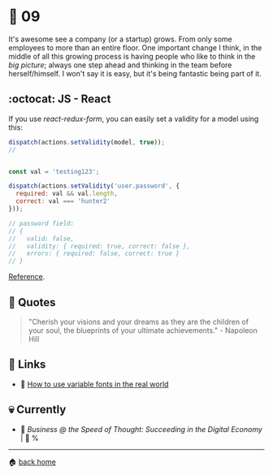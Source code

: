 # :pushpin: 09

It's awesome see a company (or a startup) grows. From only some employees to more than an entire floor. One important change I think, in the middle of all this growing process is having people who like to think in the _big picture_; always one step ahead and thinking in the team before herself/himself. I won't say it is easy, but it's being fantastic being part of it.

## :octocat: JS - React

If you use _react-redux-form_, you can easily set a validity for a model using this:

```js
dispatch(actions.setValidity(model, true));
//


const val = 'testing123';

dispatch(actions.setValidity('user.password', {
  required: val && val.length,
  correct: val === 'hunter2'
}));

// password field:
// {
//   valid: false,
//   validity: { required: true, correct: false },
//   errors: { required: false, correct: true }
// }
```

[Reference](https://davidkpiano.github.io/react-redux-form/docs/api/actions.html).

## :speech_balloon: Quotes

> "Cherish your visions and your dreams as they are the children of your soul, the blueprints of your ultimate achievements." - Napoleon Hill

## :link: Links

* :pencil: [How to use variable fonts in the real world](https://medium.com/clear-left-thinking/how-to-use-variable-fonts-in-the-real-world-e6d73065a604)
 
## :skull: Currently

* :book: _Business @ the Speed of Thought: Succeeding in the Digital Economy_ | :running: %

---

:house: [back home](../../../..#home)
